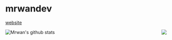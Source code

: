 # mrwandev

<a href="https://mrwandev69.github.io/">website</a>

<a href="https://github.com/mrwandev69/">
  <img align="left" src="https://github-readme-stats.vercel.app/api/top-langs/?username=mrwandev69&langs_count=3&hide=stars,commits,prs,issues,contribs&show_icons=true&theme=tokyonight" alt="Mrwan's github stats"/>
</a>
<a href="https://github.com/mrwandev69/">
  <img align="right" src="https://github-readme-stats.vercel.app/api?username=mrwandev69&show_icons=true&theme=tokyonight"/>
</a>
